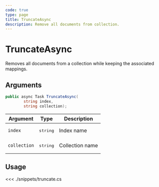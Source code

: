 ```yaml
---
code: true
type: page
title: TruncateAsync
description: Remove all documents from collection.
---
```


# TruncateAsync

Removes all documents from a collection while keeping the associated mappings.  


## Arguments

```csharp
public async Task TruncateAsync(
        string index,
        string collection);
```

| Argument     | Type              | Description     |
|--------------|-------------------|-----------------|
| `index`      | <pre>string</pre> | Index name      |
| `collection` | <pre>string</pre> | Collection name |

## Usage

<<< ./snippets/truncate.cs
